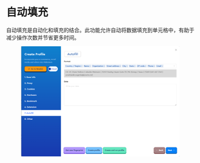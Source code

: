 # 自动填充

自动填充是自动化和填充的结合。此功能允许自动将数据填充到单元格中，有助于减少操作次数并节省更多时间。

<figure><img src="../.gitbook/assets/image (9) (1) (1) (1) (1).png" alt=""><figcaption></figcaption></figure>

